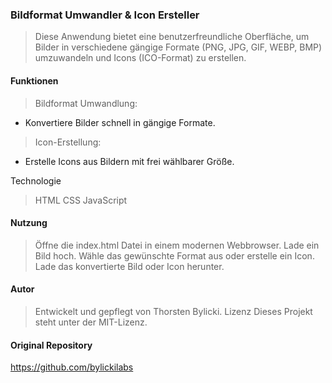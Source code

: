 ### Bildformat Umwandler & Icon Ersteller

> Diese Anwendung bietet eine benutzerfreundliche Oberfläche, um Bilder in verschiedene gängige Formate (PNG, JPG, GIF, WEBP, BMP) umzuwandeln und Icons (ICO-Format) zu erstellen. 

#### Funktionen
> Bildformat Umwandlung: 
  - Konvertiere Bilder schnell in gängige Formate.

> Icon-Erstellung: 
  - Erstelle Icons aus Bildern mit frei wählbarer Größe.


Technologie
> HTML
> CSS
> JavaScript


#### Nutzung
> Öffne die index.html Datei in einem modernen Webbrowser.
> Lade ein Bild hoch.
> Wähle das gewünschte Format aus oder erstelle ein Icon.
> Lade das konvertierte Bild oder Icon herunter.


#### Autor
> Entwickelt und gepflegt von Thorsten Bylicki.
> Lizenz
> Dieses Projekt steht unter der MIT-Lizenz.


#### Original Repository
https://github.com/bylickilabs